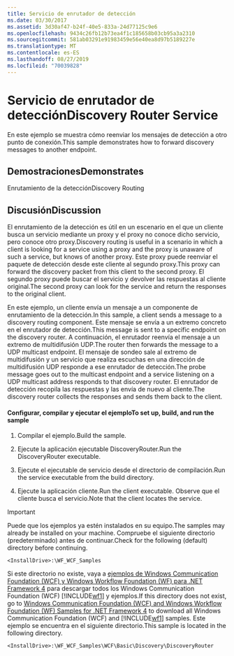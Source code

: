```yaml
---
title: Servicio de enrutador de detección
ms.date: 03/30/2017
ms.assetid: 3d30af47-b24f-40e5-833a-24d77125c9e6
ms.openlocfilehash: 9434c26fb12b73ea4f1c185658b03cb95a3a2310
ms.sourcegitcommit: 581ab03291e91983459e56e40ea8d97b5189227e
ms.translationtype: MT
ms.contentlocale: es-ES
ms.lasthandoff: 08/27/2019
ms.locfileid: "70039828"
---
```

# <a name="discovery-router-service"></a><span data-ttu-id="1b259-102">Servicio de enrutador de detección</span><span class="sxs-lookup"><span data-stu-id="1b259-102">Discovery Router Service</span></span>
<span data-ttu-id="1b259-103">En este ejemplo se muestra cómo reenviar los mensajes de detección a otro punto de conexión.</span><span class="sxs-lookup"><span data-stu-id="1b259-103">This sample demonstrates how to forward discovery messages to another endpoint.</span></span>  
  
## <a name="demonstrates"></a><span data-ttu-id="1b259-104">Demostraciones</span><span class="sxs-lookup"><span data-stu-id="1b259-104">Demonstrates</span></span>  
 <span data-ttu-id="1b259-105">Enrutamiento de la detección</span><span class="sxs-lookup"><span data-stu-id="1b259-105">Discovery Routing</span></span>  
  
## <a name="discussion"></a><span data-ttu-id="1b259-106">Discusión</span><span class="sxs-lookup"><span data-stu-id="1b259-106">Discussion</span></span>  
 <span data-ttu-id="1b259-107">El enrutamiento de la detección es útil en un escenario en el que un cliente busca un servicio mediante un proxy y el proxy no conoce dicho servicio, pero conoce otro proxy.</span><span class="sxs-lookup"><span data-stu-id="1b259-107">Discovery routing is useful in a scenario in which a client is looking for a service using a proxy and the proxy is unaware of such a service, but knows of another proxy.</span></span> <span data-ttu-id="1b259-108">Este proxy puede reenviar el paquete de detección desde este cliente al segundo proxy.</span><span class="sxs-lookup"><span data-stu-id="1b259-108">This proxy can forward the discovery packet from this client to the second proxy.</span></span> <span data-ttu-id="1b259-109">El segundo proxy puede buscar el servicio y devolver las respuestas al cliente original.</span><span class="sxs-lookup"><span data-stu-id="1b259-109">The second proxy can look for the service and return the responses to the original client.</span></span>  
  
 <span data-ttu-id="1b259-110">En este ejemplo, un cliente envía un mensaje a un componente de enrutamiento de la detección.</span><span class="sxs-lookup"><span data-stu-id="1b259-110">In this sample, a client sends a message to a discovery routing component.</span></span> <span data-ttu-id="1b259-111">Este mensaje se envía a un extremo concreto en el enrutador de detección.</span><span class="sxs-lookup"><span data-stu-id="1b259-111">This message is sent to a specific endpoint on the discovery router.</span></span> <span data-ttu-id="1b259-112">A continuación, el enrutador reenvía el mensaje a un extremo de multidifusión UDP.</span><span class="sxs-lookup"><span data-stu-id="1b259-112">The router then forwards the message to a UDP multicast endpoint.</span></span> <span data-ttu-id="1b259-113">El mensaje de sondeo sale al extremo de multidifusión y un servicio que realiza escuchas en una dirección de multidifusión UDP responde a ese enrutador de detección.</span><span class="sxs-lookup"><span data-stu-id="1b259-113">The probe message goes out to the multicast endpoint and a service listening on a UDP multicast address responds to that discovery router.</span></span> <span data-ttu-id="1b259-114">El enrutador de detección recopila las respuestas y las envía de nuevo al cliente.</span><span class="sxs-lookup"><span data-stu-id="1b259-114">The discovery router collects the responses and sends them back to the client.</span></span>  
  
#### <a name="to-set-up-build-and-run-the-sample"></a><span data-ttu-id="1b259-115">Configurar, compilar y ejecutar el ejemplo</span><span class="sxs-lookup"><span data-stu-id="1b259-115">To set up, build, and run the sample</span></span>  
  
1. <span data-ttu-id="1b259-116">Compilar el ejemplo.</span><span class="sxs-lookup"><span data-stu-id="1b259-116">Build the sample.</span></span>  
  
2. <span data-ttu-id="1b259-117">Ejecute la aplicación ejecutable DiscoveryRouter.</span><span class="sxs-lookup"><span data-stu-id="1b259-117">Run the DiscoveryRouter executable.</span></span>  
  
3. <span data-ttu-id="1b259-118">Ejecute el ejecutable de servicio desde el directorio de compilación.</span><span class="sxs-lookup"><span data-stu-id="1b259-118">Run the service executable from the build directory.</span></span>  
  
4. <span data-ttu-id="1b259-119">Ejecute la aplicación cliente.</span><span class="sxs-lookup"><span data-stu-id="1b259-119">Run the client executable.</span></span> <span data-ttu-id="1b259-120">Observe que el cliente busca el servicio.</span><span class="sxs-lookup"><span data-stu-id="1b259-120">Note that the client locates the service.</span></span>  
  
> [!IMPORTANT]
> <span data-ttu-id="1b259-121">Puede que los ejemplos ya estén instalados en su equipo.</span><span class="sxs-lookup"><span data-stu-id="1b259-121">The samples may already be installed on your machine.</span></span> <span data-ttu-id="1b259-122">Compruebe el siguiente directorio (predeterminado) antes de continuar.</span><span class="sxs-lookup"><span data-stu-id="1b259-122">Check for the following (default) directory before continuing.</span></span>  
>   
> `<InstallDrive>:\WF_WCF_Samples`  
>   
> <span data-ttu-id="1b259-123">Si este directorio no existe, vaya a [ejemplos de Windows Communication Foundation (WCF) y Windows Workflow Foundation (WF) para .NET Framework 4](https://go.microsoft.com/fwlink/?LinkId=150780) para descargar todos los Windows Communication Foundation (WCF) [!INCLUDE[wf1](../../../../includes/wf1-md.md)] y ejemplos.</span><span class="sxs-lookup"><span data-stu-id="1b259-123">If this directory does not exist, go to [Windows Communication Foundation (WCF) and Windows Workflow Foundation (WF) Samples for .NET Framework 4](https://go.microsoft.com/fwlink/?LinkId=150780) to download all Windows Communication Foundation (WCF) and [!INCLUDE[wf1](../../../../includes/wf1-md.md)] samples.</span></span> <span data-ttu-id="1b259-124">Este ejemplo se encuentra en el siguiente directorio.</span><span class="sxs-lookup"><span data-stu-id="1b259-124">This sample is located in the following directory.</span></span>  
>   
> `<InstallDrive>:\WF_WCF_Samples\WCF\Basic\Discovery\DiscoveryRouter`
